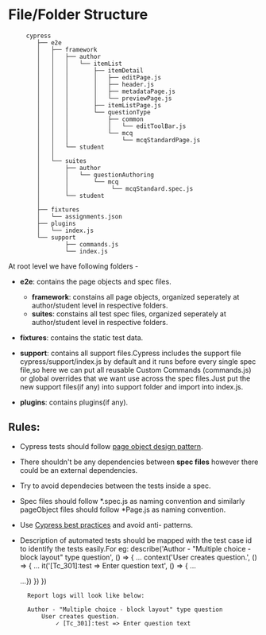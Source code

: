 # File/Folder Structure

```
     cypress
        ├── e2e
        │   ├── framework
        │   │   ├── author
        │   │   │   └── itemList
        │   │   │       ├── itemDetail
        │   │   │       │   ├── editPage.js
        │   │   │       │   ├── header.js
        │   │   │       │   ├── metadataPage.js
        │   │   │       │   └── previewPage.js
        │   │   │       ├── itemListPage.js
        │   │   │       └── questionType
        │   │   │           ├── common
        │   │   │           │   └── editToolBar.js
        │   │   │           └── mcq
        │   │   │               └── mcqStandardPage.js
        │   │   └── student
        │   │
        │   └── suites
        │       ├── author
        │       │   └── questionAuthoring
        │       │       └── mcq
        │       │            └── mcqStandard.spec.js
        │       └── student
        │
        ├── fixtures
        │   └── assignments.json
        ├── plugins
        │   └── index.js
        └── support
                ├── commands.js
                └── index.js

```

At root level we have following folders -

- **e2e**: contains the page objects and spec files.
  - **framework**: constains all page objects, organized seperately at author/student level in respective folders.
  - **suites**: constains all test spec files, organized seperately at author/student level in respective folders.
- **fixtures**: contains the static test data.

- **support**: contains all support files.Cypress includes the support file cypress/support/index.js by default and it runs before every single spec file,so here we can put all reusable Custom Commands (commands.js) or global overrides that we want use across the spec files.Just put the new support files(if any) into support folder and import into index.js.

- **plugins**: contains plugins(if any).

## Rules:

- Cypress tests should follow [page object design pattern](https://medium.com/reactbrasil/deep-diving-pageobject-pattern-and-using-it-with-cypress-e60b9d7d0d91).
- There shouldn't be any dependencies between **spec files** however there could be an external dependencies.
- Try to avoid dependecies between the tests inside a spec.
- Spec files should follow *.spec.js as naming convention and similarly pageObject files should follow *Page.js as naming convention.
- Use [Cypress best practices](https://docs.cypress.io/guides/references/best-practices.html) and avoid anti- patterns.
- Description of automated tests should be mapped with the test case id to identify the tests easily.For eg:
  describe('Author - "Multiple choice - block layout" type question', () => { ...
  context('User creates question.', () => { ...
  it('[Tc_301]:test => Enter question text', () => { ...

  ...})
  })
  })

        Report logs will look like below:

        Author - "Multiple choice - block layout" type question
            User creates question.
                ✓ [Tc_301]:test => Enter question text
